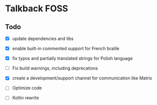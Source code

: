 # Talkback FOSS

## Todo

- [x] update dependencies and libs

- [x] enable built-in commented support for French braille

- [x] fix typos and partially translated strings for Polish language

- [ ] Fix build warnings, including deprecations

- [x] create a development/support channel for communication like Matrix

- [ ] Optimize code

- [ ] Kotlin rewrite
